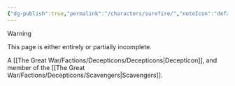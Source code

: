 ```yaml
---
{"dg-publish":true,"permalink":"/characters/surefire/","noteIcon":"default"}
---
```

  
>[!warning] 
>This page is either entirely or partially incomplete. 

A [[The Great War/Factions/Decepticons/Decepticons\|Decepticon]], and member of the [[The Great War/Factions/Decepticons/Scavengers\|Scavengers]].